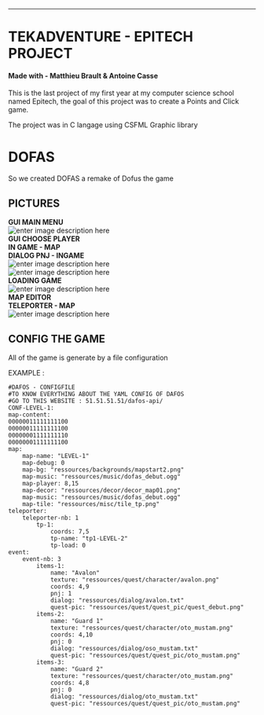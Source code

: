 ---

<h1 id="tekadventure---epitech-project">TEKADVENTURE - EPITECH PROJECT</h1>
<h4 id="tekadventure---epitech-project">Made with - Matthieu Brault & Antoine Casse</h4>

<p>This is the last project of my first year at my computer science school named Epitech, the goal of this project was to create a Points and Click game.</p>
<p>The project was in C langage using CSFML Graphic library</p>
<h1 id="dofas">DOFAS</h1>
<p>So we created DOFAS a remake of Dofus the game</p>
<h2 id="pictures">PICTURES</h2>
<p><strong>GUI MAIN MENU</strong><br>
<img src="https://lh3.googleusercontent.com/_dd4le1UskMjPCYTcRpEJDA8PGT3lRzfgp6wKAQzRGazmKdLwBJaX9NRObc-4GYnBugmoMNB2tOb" alt="enter image description here" title="Gui Main Menu"><br>
<strong>GUI CHOOSE PLAYER</strong><br>
<img src="https://lh3.googleusercontent.com/N_TNQOVqkv7fQjKuJx33s0n2vLNT96gf2TxgRl0E-lEcaZQ5g7xrU95HGJCKjMQIE4zgGWLLlOSZ" alt="" title="Option Playe"><br>
<strong>IN GAME - MAP</strong><br>
<img src="https://lh3.googleusercontent.com/NyCY-RRffXaCcu30SE6fHtNx0zDsc7W5laWC8npl8VaZC9xOavV3sdE2S1hTKkrFabvfAODxo8XU" alt="" title="Map in game"><br>
<strong>DIALOG  PNJ - INGAME</strong><br>
<img src="https://lh3.googleusercontent.com/ZL4bHgANFFZG-vtLi5E7uxoh2UDLhGnZo-LmVvx8M592sW4SF-qOzoix5VTs6iYJ6Q4XS09Dkorf" alt="enter image description here"><br>
<img src="https://lh3.googleusercontent.com/Km_QQgcUxkUxvj1MlSwxnDFdex29E1dY1Iw4OkDDUfZFEFuI6HUyy7dj3GCHSmM_hnQ8OX-np_0B" alt="enter image description here"><br>
<strong>LOADING GAME</strong><br>
<img src="https://lh3.googleusercontent.com/hwoxYunwoGX6BCAT9m3vcs2p8tX2fBQ0PNfl9L26q6OY6y9ALxtdDMBdG0uHFmM2_ivQ22zo3O_D" alt="enter image description here"><br>
<strong>MAP EDITOR</strong><br>
<img src="https://lh3.googleusercontent.com/gd3IZGRXBZOIvBJF1wbTDhcZBb5i1hMAc_ru6K33GTdmyCAUt_-wEdmxYBjvAYXX5AowHsW44ecL" alt="" title="MAP EDITOR"><br>
<strong>TELEPORTER - MAP</strong><br>
<img src="https://lh3.googleusercontent.com/8zM3wNvXnkr5M-D18QnL2w6O_C1Lk2B-Um5wzyEAwhXJDU3lWZ3zHlZioFtmqjG-gPJCxVg85auf" alt="enter image description here"></p>
<h2 id="config-the-game">CONFIG THE GAME</h2>
<p>All of the game is generate by a file configuration</p>
<p>EXAMPLE :</p>
<pre><code>#DAFOS - CONFIGFILE
#TO KNOW EVERYTHING ABOUT THE YAML CONFIG OF DAFOS
#GO TO THIS WEBSITE : 51.51.51.51/dafos-api/
CONF-LEVEL-1:
map-content:
00000011111111100
00000011111111100
00000001111111110
00000001111111100
map:
	map-name: "LEVEL-1"
	map-debug: 0
	map-bg: "ressources/backgrounds/mapstart2.png"
	map-music: "ressources/music/dofas_debut.ogg"
	map-player: 8,15
	map-decor: "ressources/decor/decor_map01.png"
	map-music: "ressources/music/dofas_debut.ogg"
	map-tile: "ressources/misc/tile_tp.png"
teleporter:
	teleporter-nb: 1
		tp-1:
			coords: 7,5
			tp-name: "tp1-LEVEL-2"
			tp-load: 0
event:
	event-nb: 3
		items-1:
			name: "Avalon"
			texture: "ressources/quest/character/avalon.png"
			coords: 4,9
			pnj: 1
			dialog: "ressources/dialog/avalon.txt"
			quest-pic: "ressources/quest/quest_pic/quest_debut.png"
		items-2:
			name: "Guard 1"
			texture: "ressources/quest/character/oto_mustam.png"
			coords: 4,10
			pnj: 0
			dialog: "ressources/dialog/oso_mustam.txt"
			quest-pic: "ressources/quest/quest_pic/oto_mustam.png"
		items-3:
			name: "Guard 2"
			texture: "ressources/quest/character/oto_mustam.png"
			coords: 4,8
			pnj: 0
			dialog: "ressources/dialog/oto_mustam.txt"
			quest-pic: "ressources/quest/quest_pic/oto_mustam.png"
</code></pre>

